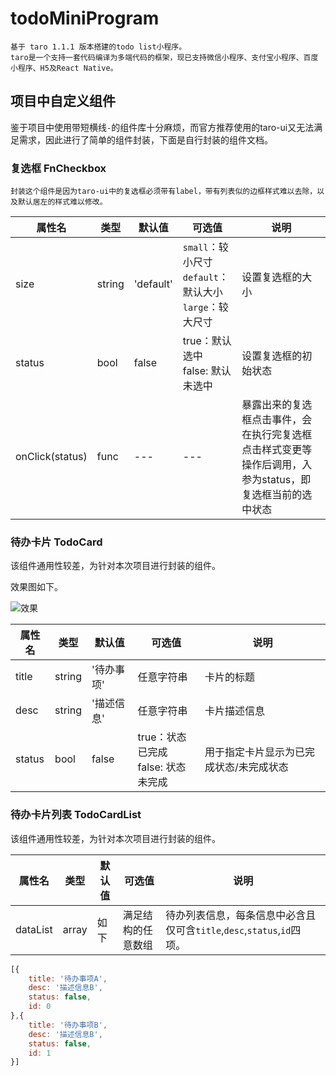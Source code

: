 # todoMiniProgram

    基于 taro 1.1.1 版本搭建的todo list小程序。
    taro是一个支持一套代码编译为多端代码的框架，现已支持微信小程序、支付宝小程序、百度小程序、H5及React Native。

## 项目中自定义组件

鉴于项目中使用带短横线`-`的组件库十分麻烦，而官方推荐使用的taro-ui又无法满足需求，因此进行了简单的组件封装，下面是自行封装的组件文档。

### 复选框 FnCheckbox

    封装这个组件是因为taro-ui中的复选框必须带有label，带有列表似的边框样式难以去除，以及默认居左的样式难以修改。

属性名 | 类型 | 默认值 | 可选值 | 说明
---|---|---|---|---
size | string | 'default' | `small`：较小尺寸<br/>`default`：默认大小<br/>`large`：较大尺寸<br/> | 设置复选框的大小
status | bool | false | true：默认选中<br>false: 默认未选中 | 设置复选框的初始状态
onClick(status) | func | --- | --- | 暴露出来的复选框点击事件，会在执行完复选框点击样式变更等操作后调用，入参为status，即复选框当前的选中状态

### 待办卡片 TodoCard

该组件通用性较差，为针对本次项目进行封装的组件。

效果图如下。

![效果](https://ws1.sinaimg.cn/large/006gU7ahly1fx0sc5uv7qj308d04at8m.jpg)

属性名 | 类型 | 默认值 | 可选值 | 说明
---|---|---|---|---
title | string | '待办事项' | 任意字符串 | 卡片的标题 
desc | string | '描述信息' | 任意字符串 | 卡片描述信息
status | bool | false | true：状态已完成<br>false: 状态未完成 | 用于指定卡片显示为已完成状态/未完成状态

### 待办卡片列表 TodoCardList

该组件通用性较差，为针对本次项目进行封装的组件。

属性名 | 类型 | 默认值 | 可选值 | 说明
---|---|---|---|---
dataList | array | 如下 | 满足结构的任意数组 | 待办列表信息，每条信息中必含且仅可含`title`,`desc`,`status`,`id`四项。 

```js
[{
    title: '待办事项A',
    desc: '描述信息B',
    status: false,
    id: 0
},{
    title: '待办事项B',
    desc: '描述信息B',
    status: false,
    id: 1
}]
```